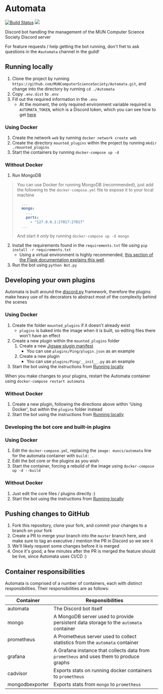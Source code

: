 # Automata

[![Build Status](https://drone.rileyflynn.me/api/badges/MUNComputerScienceSociety/Automata/status.svg)](https://drone.rileyflynn.me/MUNComputerScienceSociety/Automata)
[![](https://images.microbadger.com/badges/image/muncs/automata.svg)](https://microbadger.com/images/muncs/automata "Get your own image badge on microbadger.com")

Discord bot handling the management of the MUN Computer Science Society Discord server

For feature requests / help getting the bot running, don't fret to ask questions in the `#automata` channel in the guild!

## Running locally

1. Clone the project by running `https://github.com/MUNComputerScienceSociety/Automata.git`, and change into the directory by running `cd ./Automata`
2. Copy `.env.dist` to `.env`
3. Fill out the required information in the `.env`
   - At the moment, the only required environment variable required is `AUTOMATA_TOKEN`, which is a Discord token, which you can see how to get [here](https://discordpy.readthedocs.io/en/latest/discord.html)

### Using Docker

1. Create the network `web` by running `docker network create web`
2. Create the directory `mounted_plugins` within the project by running `mkdir ./mounted_plugins`
3. Start the containers by running `docker-compose up -d`

### Without Docker

1. Run MongoDB

> You can use Docker for running MongoDB (recommended), just add the following to the `docker-compose.yml` file to expose it to your local machine
>
> ```yml
>   ...
>   mongo:
>     ...
>     ports:
>       - "127.0.0.1:27017:27017"
>   ...
> ```
>
> And start it _only_ by running `docker-compose up -d mongo`

2. Install the requirements found in the `requirements.txt` file using `pip install -r requirements.txt`
   - Using a virtual environment is highly recommended, [this section of the Flask documentation explains this well](https://flask.palletsprojects.com/en/1.1.x/installation/#virtual-environments).
3. Run the bot using `python Bot.py`

## Developing your own plugins

Automata is built around the [discord.py](https://discordpy.readthedocs.io/en/latest/) framework, therefore the plugins make heavy use of its decorators to abstract most of the complexity behind the scenes

### Using Docker

1. Create the folder `mounted_plugins` if it doesn't already exist
   - `plugins` is baked into the image when it is built, so editing files there won't have an effect
2. Create a new plugin within the `mounted_plugins` folder
   1. Create a new [Jigsaw plugin manifest](https://jigsaw.readthedocs.io/en/latest/plugin.json.html)
      - You can use `plugins/Ping/plugin.json` as an example
   2. Create a new plugin
      - You can use `plugins/Ping/__init__.py` as an example
3. Start the bot using the instructions from [Running locally](#running-locally)

When you make changes to your plugins, restart the Automata container using `docker-compose restart automata`

### Without Docker

1. Create a new plugin, following the directions above within 'Using Docker', but within the `plugins` folder instead
2. Start the bot using the instructions from [Running locally](#running-locally)

### Developing the bot core and built-in plugins

### Using Docker

1. Edit the `docker-compose.yml`, replacing the `image: muncs/automata` line for the automata container with `build: .`
2. Edit the bot core or the plugins as you wish
3. Start the container, forcing a rebuild of the image using `docker-compose up -d --build`

### Without Docker

1. Just edit the core files / plugins directly :)
2. Start the bot using the instructions from [Running locally](#running-locally)

## Pushing changes to GitHub

1. Fork this repository, clone your fork, and commit your changes to a branch on your fork
2. Create a PR to merge your branch into the `master` branch here, and make sure to tag an executive / mention the PR in Discord so we see it
3. We'll likely request some changes before it is merged
4. Once it's good, a few minutes after the PR is merged the feature should be live, since Automata uses CI/CD :)

## Container responsibilities

Automata is comprised of a number of containers, each with distinct responsibilities. Their responsibilities are as follows:

| Container | Responsibilities |
| --- | --- |
| automata | The Discord bot itself |
| mongo | A MongoDB server used to provide persistent data storage to the `automata` container |
| prometheus | A Prometheus server used to collect statistics from the `automata` container |
| grafana | A Grafana instance that collects data from `prometheus` and uses them to produce graphs |
| cadvisor | Exports stats on running docker containers to `prometheus` |
| mongodbexporter | Exports stats from `mongo` to `prometheus` |
